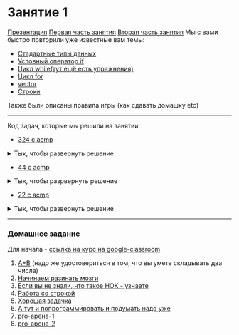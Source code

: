 # Занятие 1
[Презентация](intro_C++_0.pdf)
[Первая часть занятия](https://www.youtube.com/watch?v=aQtIypTp84A&feature=youtu.be)
[Вторая часть занятия](https://www.youtube.com/watch?v=-ERNfS5JCIk&feature=youtu.be)
Мы с вами быcтро повторили уже известные вам темы: 
* [Стадартные типы данных](https://metanit.com/cpp/tutorial/2.3.php)
* [Условный оператор if](https://ravesli.com/urok-64-operatory-uslovnogo-vetvleniya-if-i-else/)
* [Цикл while(тут ещё есть упражнения)](https://informatics.mccme.ru/mod/book/view.php?id=550)
* [Цикл for](https://ravesli.com/urok-69-tsikl-for/)
* [vector](https://code-live.ru/post/cpp-vector/)
* [Строки](https://metanit.com/cpp/tutorial/2.16.php)

Также были описаны правила игры (как сдавать домашку etc)

---
Код задач, которые мы решили на занятии:
* [324 с acmp](https://acmp.ru/index.asp?main=task&id_task=324)
<details>
  <summary>Тык, чтобы развернуть решение</summary>
  
```c++
#include <iostream> 
using namespace std;
 
int main() {
    int n; cin >> n;
    int d1, d2, d3, d4; // d - digit
 
    d4 = (n % 10); // самая правая цифра
    n = n / 10; // убираем одну цифру у n справа
 
    d3 = (n % 10); // снова самая правая цифра
    n = n / 10; // etc
 
    d2 = (n % 10);
    n = n / 10;
 
    d1 = n; // осталась одна цифра
 
    if (d1 == d4 && d2 == d3) {
        cout << "YES";
    } else {
        cout << "NO";
    }
}
```
</details>

* [44 с acmp](https://acmp.ru/index.asp?main=task&id_task=44)
<details>
  <summary>Тык, чтобы разрвернуть решение</summary>
  
 ```c++
#include <iostream>
#include <string>
using namespace std;
 
int main() {
    string s; cin >> s;
    int ans = 0; // answer
     
    for (int i = 0; i + 4 < s.size(); ++i) {
        if (s[i] == '>' && s[i + 1] == '>' && s[i + 2] == '-' && s[i + 3] == '-' && s[i + 4] == '>') {
            ans++;
    }
 
    if (s[i] == '<' && s[i + 1] == '-' && s[i + 2] == '-' && s[i + 3] == '<' && s[i + 4] == '<') {
        ans++;
    }
    }
 
    cout << ans;
 
    return 0;
}
 ```
</details>

* [22 с acmp](https://acmp.ru/index.asp?main=task&id_task=22)
<details>
  <summary>Тык, чтобы развернуть решение</summary>

```c++
#include <iostream>
using namespace std;
 
int main() {
    int n; cin >> n;
     
    int ans = 0;
 
    while (n != 0) {
        ans = ans + (n % 2);
    n /= 2;
    }
 
    cout << ans << endl; // == cout << '\n';
}
  
```
</details>

---

### Домашнее задание
Для начала - [ссылка на курс на google-classroom](https://classroom.google.com/c/MTY4ODkxMjY1MjA1?cjc=ssy2oyd)
1. [A+B](https://acmp.ru/index.asp?main=task&id_task=1) (надо же удостовериться в том, что вы умете складывать два числа)
2. [Начинаем разинать мозги](https://acmp.ru/index.asp?main=task&id_task=3)
3. [Если вы не знали, что такое НОК - узнаете](https://acmp.ru/index.asp?main=task&id_task=14)
4. [Работа со строкой](https://acmp.ru/index.asp?main=task&id_task=678)
5. [Хорошая задачка](https://acmp.ru/index.asp?main=task&id_task=66)
6. [А тут и попрограммировать и подумать надо уже](https://acmp.ru/index.asp?main=task&id_task=27)
7. [pro-арена-1](https://codeforces.com/problemset/problem/155/A)
8. [pro-арена-2](https://codeforces.com/problemset/problem/479/A)
